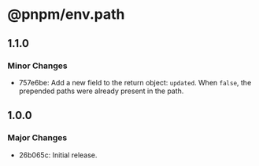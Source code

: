 # @pnpm/env.path

## 1.1.0

### Minor Changes

- 757e6be: Add a new field to the return object: `updated`. When `false`, the prepended paths were already present in the path.

## 1.0.0

### Major Changes

- 26b065c: Initial release.
